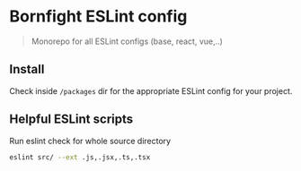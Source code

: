 # Bornfight ESLint config

> Monorepo for all ESLint configs (base, react, vue,..)

## Install

Check inside `/packages` dir for the appropriate ESLint config for your project.

## Helpful ESLint scripts

Run eslint check for whole source directory

```sh
eslint src/ --ext .js,.jsx,.ts,.tsx
```
